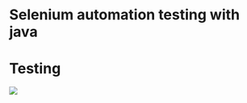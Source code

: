 #  Selenium automation  testing with java

# Testing

![](https://pbs.twimg.com/media/FaRI2pjXwAIMz5k?format=png&name=large)
